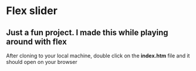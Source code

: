 # Flex slider

## Just a fun project. I made this while playing around with flex

After cloning to your local machine, double click on the **index.htm** file and it should open on your browser
 
